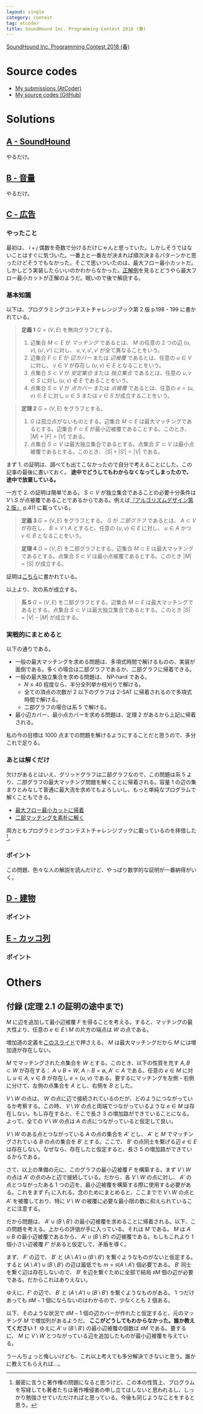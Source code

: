 ```yaml
---
layout: single
category: contest
tag: atcoder
title: SoundHound Inc. Programming Contest 2018 (春)
---
```


[SoundHound Inc. Programming Contest 2018 (春)](https://atcoder.jp/contests/soundhound2018)

# Source codes

- [My submissions (AtCoder)](https://atcoder.jp/contests/soundhound2018/submissions?f.User=kazunetakahashi)
- [My source codes (GitHub)](https://github.com/kazunetakahashi/atcoder/tree/master/2018/0127_soundhound2018)

# Solutions

## [A - SoundHound](https://atcoder.jp/contests/soundhound2018/tasks/soundhound2018_a)

やるだけ。

## [B - 音量](https://atcoder.jp/contests/soundhound2018/tasks/soundhound2018_b)

やるだけ。

## [C - 広告](https://atcoder.jp/contests/soundhound2018/tasks/soundhound2018_c)

### やったこと

最初は、 $i+j$ 偶数を奇数で分けるだけじゃんと思っていた。しかしそうではないことはすぐに気づいた。一番上と一番左が決まれば順次決まるパターンかと思ったけどそうでもなかった。そこで思いついたのは、最大フロー最小カットだ。しかしどう実装したらいいのかわからなかった。[正解例](https://atcoder.jp/contests/soundhound2018/submissions/2022455)を見るとどうやら最大フロー最小カットが正解のようだ。眠いので後で解読する。

### 基本知識

以下は、プログラミングコンテストチャレンジブック第 2 版 p.198 - 199 に書かれている。

> **定義 1** $G = (V, E)$ を無向グラフとする。
>
> 1. 辺集合 $M \subset E$ が *マッチング* であるとは、 $M$ の任意の $2$ つの辺 $(u, v), (u', v')$ に対し、 $u, v, u', v'$ が全て異なることをいう。
> 2. 辺集合 $F \subset E$ が *辺カバー* または *辺被覆* であるとは、任意の $u \in V$ に対し、 $v \in V$ が存在し $(u, v) \in E$ となることをいう。
> 3. 点集合 $S \subset V$ が *安定集合* または *独立集合* であるとは、任意の $u, v \in S$ に対し $(u, v) \not\in E$ であることをいう。
> 4. 点集合 $S \subset V$ が *点カバー* または *点被覆* であるとは、任意の $e = (u, v) \in E$ に対し $u \in S$ または $v \in S$ が成立することをいう。

> **定理 2** $G = (V, E)$ をグラフとする。
>
> 1. $G$ は孤立点がないものとする。辺集合 $M \subset E$ は最大マッチングであるとする。辺集合 $F \subset E$ が最小辺被覆であることする。このとき、 $\lvert M \rvert + \lvert F \rvert = \lvert V \rvert$ である。
> 2. 点集合 $S \subset V$ は最大独立集合であるとする。点集合 $S' \subset V$ は最小点被覆であるとする。このとき、 $\lvert S \rvert + \lvert S' \rvert = \lvert V \rvert$ である。

まず 1. の証明は、調べても出てこなかったので自分で考えることにした。この記事の最後に書いておく。 **途中でどうしてもわからなくなってしまったので、途中で放棄している。**

一方で 2. の証明は簡単である。 $S \subset V$ が独立集合であることの必要十分条件は $V \setminus S$ が点被覆であることであるからである。例えば[『アルゴリズムデザイン第 2 版』](http://amzn.to/2FrToDU) p.411 に載っている。

> **定義 3** $G = (V, E)$ をグラフとする。 $G$ が *二部グラフ* であるとは、 $A \subset V$ が存在し、 $B = V \setminus A$ とすると、任意の $(u, v) \in E$ に対し、 $u \in A$ かつ $v \in B$ となることをいう。

> **定理 4** $G = (V, E)$ を二部グラフとする。辺集合 $M \subset E$ は最大マッチングであるとする。点集合 $S \subset V$ は最小点被覆であるとする。このとき $\lvert M \rvert = \lvert S \rvert$ が成立する。

証明は[こちら](http://dopal.cs.uec.ac.jp/okamotoy/lect/2012/graphtheory/lect12.pdf)に書かれている。

以上より、次の系が成立する。

> **系 5** $G = (V, E)$ を二部グラフとする。辺集合 $M \subset E$ は最大マッチングであるとする。点集合 $S \subset V$ は最大独立集合であるとする。このとき $\lvert S \rvert = \lvert V \rvert - \lvert M \rvert$ が成立する。

### 実戦的にまとめると

以下の通りである。

- 一般の最大マッチングを求める問題は、多項式時間で解けるものの、実装が面倒である。多くの場合は二部グラフであるか、二部グラフに帰着できる。
- 一般の最大独立集合を求める問題は、 NP-hard である。
  - $N \leq 40$ 程度なら、半分全列挙か枝刈りで解ける。
  - 全ての頂点の次数が 2 以下のグラフは 2-SAT に帰着されるので多項式時間で解ける。
  - 二部グラフの場合は系 5 で解ける。
- 最小辺カバー、最小点カバーを求める問題は、定理 2 があるから上記に帰着される。

私の今の目標は 1000 点までの問題を解けるようにすることだと思うので、多分これで足りる。

### あとは解くだけ

欠けがあるとはいえ、グリッドグラフは二部グラフなので、この問題は系 5 より、二部グラフの最大マッチング問題を解くことに帰着される。容量 $1$ の辺の集まりとみなして普通に最大流を求めてもよろしいし、もっと単純なプログラムで解くこともできる。

- [最大フロー最小カットに帰着](https://atcoder.jp/contests/soundhound2018/submissions/2038912)
- [二部マッチングを素朴に解く](https://atcoder.jp/contests/soundhound2018/submissions/2038948)

両方ともプログラミングコンテストチャレンジブックに載っているのを拝借した[^1]。

[^1]: 厳密に言うと著作権の問題になると思うけど、この本の性質上、プログラムを写経しても著者たちは著作権侵害の申し立てはしないと思われるし、しっかり勉強させていただければと思っている。今後も同じようなことをすると思う。

### ポイント

この問題、色々な人の解説を読んだけど、やっぱり数学的な証明が一番納得がいく。

## [D - 建物](https://atcoder.jp/contests/soundhound2018/tasks/soundhound2018_d)



### ポイント



## [E - カッコ列](https://atcoder.jp/contests/soundhound2018/tasks/soundhound2018_e)



### ポイント



# Others

## 付録 (定理 2.1 の証明の途中まで)

$M$ に辺を追加して最小辺被覆 $F$ を得ることを考える。すると、マッチングの最大性より、任意の $e \in E \setminus M$ の片方の端点は $W$ の点である。

増加道の定義を[このスライド](http://dopal.cs.uec.ac.jp/okamotoy/lect/2012/graphtheory/lect12.pdf)で押さえる。 $M$ は最大マッチングだから $M$ には増加道が存在しない。

$M$ でマッチングされた点集合を $W$ とする。このとき、以下の性質を充す $A, B \subset W$ が存在する： $A \cup B = W$, $A \cap B = \emptyset$, $A' \subset A$ である。任意の $e \in M$ に対し $u \in A$, $v \in B$ が存在し $e = (u, v)$ である。要するにマッチングを左側・右側に分けて、左側の点集合を $A$ とし、右側を $B$ とした。

$V \setminus W$ の点は、 $W$ の点に辺で接続されているのだが、どのようにつながっているか考察する。この時、 $V \setminus W$ の点と両端でつながっているような $e \in M$ は存在しない。もし存在すると、そこで長さ $3$ の増加路ができていることになる。よって、全ての $V \setminus W$ の点は $A$ の点につながっていると仮定して良い。

$V \setminus W$ のある点とつながっている $A$ の点の集合を $A'$ とし、 $A'$ と $M$ でマッチングされている $B$ の点の集合を $B'$ とする。ここで、 $B'$ の点同士を繋げる辺 $e \in E$ は存在しない。なぜなら、存在したと仮定すると、長さ $5$ の増加路ができているからである。

さて、以上の準備の元に、このグラフの最小辺被覆 $F$ を構築する。まず $V \setminus W$ の点は $A'$ の点のみと辺で接続している。だから、各 $V \setminus W$ の点に対し、 $A'$ の点とつながったある $1$ つの辺を、最小辺被覆を構築する際に使用する必要がある。これをまず $F_1$ に入れる。念のためにまとめると、ここまでで $V \setminus W$ の点と $A'$ を被覆しており、特に $V \setminus W$ の被覆に必要な最小限の数に抑えられていることに注意する。

だから問題は、 $A' \cup (B \setminus B')$ の最小辺被覆を求めることに帰着される。以下、この問題を考える。上からの評価が手に入っている。それは $M$ である。 $M$ は $A \cup B$ の最小辺被覆であるから、 $A' \cup (B \setminus B')$ の辺被覆である。もしもこれより $1$ 個小さい辺被覆 $F'$ があると仮定して、矛盾を導く。

まず、 $F'$ の辺で、 $B'$ と $(A \setminus A') \cup (B \setminus B')$ を繋ぐようなものがないと仮定する。すると $(A \setminus A') \cup (B \setminus B')$ の辺は最低でも $m = \sharp (A \setminus A')$ 個必要である。 $B'$ 同士を繋ぐ辺は存在しないので、 $B'$ を辺を繋ぐために全部で結局 $\sharp M$ 個の辺が必要である。だからこれはありえない。

ゆえに、$F'$ の辺で、 $B'$ と $(A \setminus A') \cup (B \setminus B')$ を繋ぐようなものがある。 1 つだけあっても $\sharp M - 1$ 個にならないのはわかるので、少なくとも 2 個ある。

以下、そのような状況で $\sharp M - 1$ 個の辺カバーが作れたと仮定すると、元のマッチング $M$ で増加列があるようだ。 **ここがどうしてもわからなかった。誰か教えてください！** ゆえに $A' \cup (B \setminus B')$ の最小辺被覆の個数は $\sharp M$ である。要するに、 $M$ に $V \setminus W$ とつながっている辺を追加したものが最小辺被覆を与えている。

うーんちょっと悔しいけども、これ以上考えても多分解決できないと思う。誰かに教えてもらえれば…。
